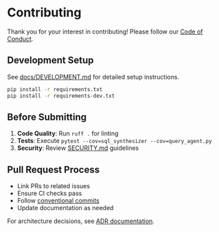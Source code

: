 # Contributing

Thank you for your interest in contributing! Please follow our [Code of Conduct](CODE_OF_CONDUCT.md).

## Development Setup

See [docs/DEVELOPMENT.md](docs/DEVELOPMENT.md) for detailed setup instructions.

```bash
pip install -r requirements.txt
pip install -r requirements-dev.txt
```

## Before Submitting

1. **Code Quality**: Run `ruff .` for linting
2. **Tests**: Execute `pytest --cov=sql_synthesizer --cov=query_agent.py`
3. **Security**: Review [SECURITY.md](SECURITY.md) guidelines

## Pull Request Process

* Link PRs to related issues
* Ensure CI checks pass
* Follow [conventional commits](https://www.conventionalcommits.org/)
* Update documentation as needed

For architecture decisions, see [ADR documentation](docs/adr/).

